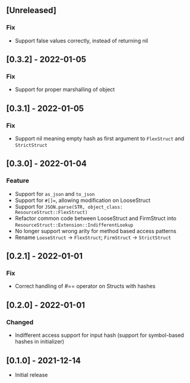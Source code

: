 ## [Unreleased]
### Fix
- Support false values correctly, instead of returning nil

## [0.3.2] - 2022-01-05
### Fix
- Support for proper marshalling of object

## [0.3.1] - 2022-01-05
### Fix
- Support nil meaning empty hash as first argument to `FlexStruct` and `StrictStruct`

## [0.3.0] - 2022-01-04
### Feature
- Support for `as_json` and `to_json`
- Support for `#[]=`, allowing modification on LooseStruct
- Support for `JSON.parse(STR, object_class: ResourceStruct::FlexStruct)`
- Refactor common code between LooseStruct and FirmStruct into `ResourceStruct::Extension::IndifferentLookup`
- No longer support wrong arity for method based access patterns
- Rename `LooseStruct` -> `FlexStruct`; `FirmStruct` -> `StrictStruct`

## [0.2.1] - 2022-01-01
### Fix
- Correct handling of #== operator on Structs with hashes

## [0.2.0] - 2022-01-01
### Changed
- Indifferent access support for input hash (support for symbol-based hashes in initializer)

## [0.1.0] - 2021-12-14

- Initial release
